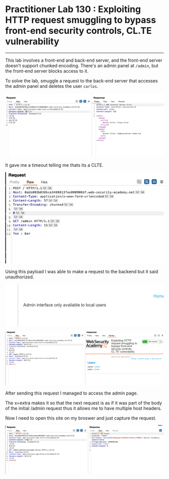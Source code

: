 # Practitioner Lab 130 : Exploiting HTTP request smuggling to bypass front-end security controls, CL.TE vulnerability

---

This lab involves a front-end and back-end server, and the front-end server doesn't support chunked encoding. There's an admin panel at `/admin`, but the front-end server blocks access to it.

To solve the lab, smuggle a request to the back-end server that accesses the admin panel and deletes the user `carlos`.

![Untitled](Practitioner%20Lab%20130%20Exploiting%20HTTP%20request%20smugg%207a9f992f4baf4f67ab0651c103feaeb2/Untitled.png)

It gave me a timeout telling me thats its a CLTE.

![Untitled](Practitioner%20Lab%20130%20Exploiting%20HTTP%20request%20smugg%207a9f992f4baf4f67ab0651c103feaeb2/Untitled%201.png)

Using this payload I was able to make a request to the backend but it said unauthorized. 

![Untitled](Practitioner%20Lab%20130%20Exploiting%20HTTP%20request%20smugg%207a9f992f4baf4f67ab0651c103feaeb2/Untitled%202.png)

![Untitled](Practitioner%20Lab%20130%20Exploiting%20HTTP%20request%20smugg%207a9f992f4baf4f67ab0651c103feaeb2/Untitled%203.png)

After sending this request I managed to access the admin page.

The x=extra makes it so that the next request is as if it was part of the body of the initial /admin request thus it allows me to have multiple host headers.

Now I need to open this site on my broswer and just capture the request.

![Untitled](Practitioner%20Lab%20130%20Exploiting%20HTTP%20request%20smugg%207a9f992f4baf4f67ab0651c103feaeb2/Untitled%204.png)